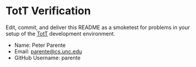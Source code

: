 # TotT Verification

Edit, commit, and deliver this README as a smoketest for problems in your
setup of the [TotT](http://tott-meetup.rtfd.org) development environment.

* Name: Peter Parente
* Email: parente@cs.unc.edu
* GitHub Username: parente
